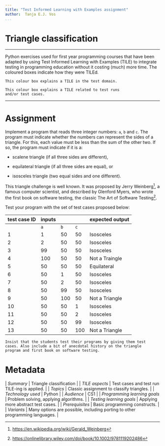 ```yaml
---
title: "Test Informed Learning with Examples assignment"
author:  Tanja E.J. Vos
...
```


# Triangle classification



------------------------------------------------------------------------

Python exercises used for first year programming courses that
have been adapted by using Test Informed Learning with Examples (TILE)
to integrate testing in programming education without it costing (much)
more time. The coloured boxes indicate how they were TILEd.

```testdomaintile
This colour box explains a TILE in the test domain.
```

```testruntile
This colour box explains a TILE related to test runs 
and/or test cases.
```
------------------------------------------------------------------------

# Assignment

Implement a program that reads three integer numbers: `a`, `b` and
`c`. The program must indicate whether the numbers can represent the
sides of a triangle. For this, each value must be less than the sum
of the other two. If so, the program must indicate if it is a:

-   scalene triangle (if all three sides are different),

-   equilateral triangle (if all three sides are equal), or

-   isosceles triangle (two equal sides and one different).

This triangle challenge is well known. It was proposed by Jerry
Weinberg[^1], a famous computer scientist, and described by Glenford
Myers, who wrote the first book on software testing, the classic The
Art of Software Testing[^2].

Test your program with the set of test cases proposed below:

**test case ID** | **inputs** |   |   | **expected output** 
------------------|------------|------|------|---------------------
                    | `a`        | `b`  | `c`  |                     
1                | 1          | 50   | 50   | Isosceles           
2                | 2          | 50   | 50   | Isosceles           
3                | 99         | 50   | 50   | Isosceles           
4                | 100        | 50   | 50   | Not a Traingle      
5                | 50         | 50   | 50   | Equilateral         
6                | 50         | 1    | 50   | Isosceles           
7                | 50         | 2    | 50   | Isosceles           
8                | 50         | 99   | 50   | Isosceles           
9                | 50         | 100  | 50   | Not a Triangle      
10               | 50         | 50   | 1    | Isosceles           
11               | 50         | 50   | 2    | Isosceles           
12               | 50         | 50   | 99   | Isosceles           
13               | 50         | 50   | 100  | Not a Triangle      


```testruntile
Insist that the students test their programs by giving them test
cases. Also include a bit of anecdotal history on the triangle
program and first book on software testing.
```

# Metadata

| *Summary*                     | Triangle classification |
| *TILE aspects*                | Test cases and test run TILE-ing is applied. |
| *Topics*                      | Classic assignment to classify triangles.  |
| *Technology used*             | Python |
| *Audience*                    | CS1 |
| *Programming learning goals*  | Problem solving, applying algorithms. |
| *Testing learning goals*      | Applying more abstract test cases. |
| *Prerequisites*               | Basic programming constructs. |
| *Variants*                    | Many options are possible, including porting to other programming languages. |    

[^1]: <https://en.wikipedia.org/wiki/Gerald_Weinberg>

[^2]: <https://onlinelibrary.wiley.com/doi/book/10.1002/9781119202486>